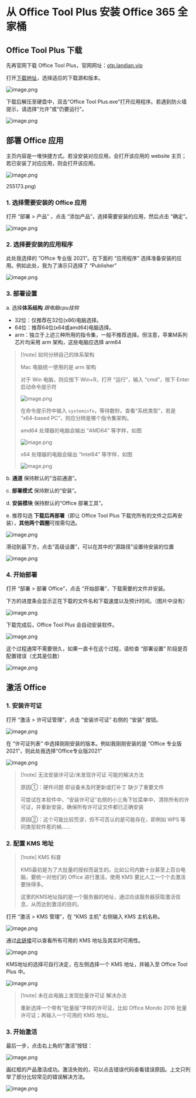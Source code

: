 # 从 Office Tool Plus 安装 Office 365 全家桶

## Office Tool Plus 下载

先再官网下载 Office Tool Plus，官网网址：[otp.landian.vip](https://otp.landian.vip/zh-cn/)

打开[下载地址](https://otp.landian.vip/zh-cn/download.html)，选择适应的下载源和版本。

![image.png](https://cdn.jsdelivr.net/gh/shenbourne/Image-Hosting-Service@main/blog/202402160244851.png)

下载后解压至硬盘中，双击“Office Tool Plus.exe”打开应用程序。若遇到防火墙提示，请选择“允许”或“仍要运行”。

![image.png](https://cdn.jsdelivr.net/gh/shenbourne/Image-Hosting-Service@main/blog/202402160248614.png)

## 部署 Office 应用

主页内容是一堆快捷方式。若没安装对应应用，会打开该应用的 website 主页；若已安装了对应应用，则会打开该应用。

![image.png](https://cdn.jsdelivr.net/gh/shenbourne/Image-Hosting-Service@main/blog/202402160255173.png)

255173.png)

### 1. 选择需要安装的 Office 应用

打开 “部署 > 产品” ，点击 “添加产品”，选择需要安装的应用，然后点击 “确定”。

![image.png](https://cdn.jsdelivr.net/gh/shenbourne/Image-Hosting-Service@main/blog/202402160257311.png)

### 2. 选择要安装的应用程序

此处我选择的 “Office 专业版 2021”。在下面的 “应用程序” 选择准备安装的应用。例如此处，我为了演示只选择了 “Publisher”

![image.png](https://cdn.jsdelivr.net/gh/shenbourne/Image-Hosting-Service@main/blog/202402160306724.png)

### 3. 部署设置

a. 选择**体系结构** *跟电脑cpu挂钩*

- 32位：仅推荐在32位(x86)电脑选择。
- 64位：推荐64位(x64或amd64)电脑选择。
- arm：独立于上述三种所用的指令集，一般不推荐选择。但注意，苹果M系列芯片均采用 arm 架构，这些电脑应选择 arm64

> [!note] 如何分辨自己的体系架构
> 
> Mac 电脑统一使用的是 arm 架构
>
> 对于 Win 电脑，则应按下 Win+R，打开 “运行”，输入 “cmd”，按下 Enter 启动命令提示符
> 
> ![image.png](https://cdn.jsdelivr.net/gh/shenbourne/Image-Hosting-Service@main/blog/202402160407495.png)
>
> 在命令提示符中输入 `systeminfo`，等待数秒。查看“系统类型”，若是 “x64-based PC”，则应分辨是哪个指令集架构。
>
> amd64 处理器的电脑会输出 “AMD64” 等字样，如图
>
> ![image.png](https://cdn.jsdelivr.net/gh/shenbourne/Image-Hosting-Service@main/blog/202402160411994.png)
>
> x64 处理器的电脑会输出 “Intel64” 等字样，如图
>
> ![image.png](https://cdn.jsdelivr.net/gh/shenbourne/Image-Hosting-Service@main/blog/202402160409577.png)

b. **通道** 保持默认的“当前通道”。

c. **部署模式** 保持默认的“安装”。

d. **安装模块** 保持默认的“Office 部署工具”。

e. 推荐勾选 **下载后再部署**（即让 Office Tool Plus 下载完所有的文件之后再安装），**其他两个圆圈**可按需勾选。

![image.png](https://cdn.jsdelivr.net/gh/shenbourne/Image-Hosting-Service@main/blog/202402162154481.png)

滑动到最下方，点击“高级设置”，可以在其中的“源路径”设置待安装的位置

![image.png](https://cdn.jsdelivr.net/gh/shenbourne/Image-Hosting-Service@main/blog/202402162157537.png)

### 4. 开始部署

打开 “部署 > 部署 Office”，点击 “开始部署”，下载需要的文件并安装。

下方的进度条会显示正在下载的文件名和下载速度以及预计时间。（图片中没有）

![image.png](https://cdn.jsdelivr.net/gh/shenbourne/Image-Hosting-Service@main/blog/202402162159995.png)

下载完成后，Office Tool Plus 会自动安装软件。

![image.png](https://cdn.jsdelivr.net/gh/shenbourne/Image-Hosting-Service@main/blog/202402162209404.png)

这个过程通常不需要很久，如果一直卡在这个过程，请检查 “部署设置” 阶段是否配置错误（尤其是位数）

![image.png](https://cdn.jsdelivr.net/gh/shenbourne/Image-Hosting-Service@main/blog/202402162209832.png)

## 激活 Office

### 1. 安装许可证

打开 “激活 > 许可证管理”，点击 “安装许可证” 右侧的 “安装” 按钮。

![image.png](https://cdn.jsdelivr.net/gh/shenbourne/Image-Hosting-Service@main/blog/202402162212021.png)

在 “许可证列表” 中选择刚刚安装的版本。例如我刚刚安装的是 “Office 专业版 2021”，则此处我选择“Office专业版2021”

![image.png](https://cdn.jsdelivr.net/gh/shenbourne/Image-Hosting-Service@main/blog/202402162213415.png)

> [!note] 无法安装许可证/未发现许可证 可能的解决方法
>
> 原因①：硬件问题 即设备未及时更新或打补丁 缺少了重要文件
>
> 可尝试在本软件中，“安装许可证”右侧的小三角下拉菜单中，清除所有的许可证，并重新安装，确保所有许可证文件都已正确安装 
>
> 原因②：这个可能比较荒谬，但不可否认的是可能存在，即例如 WPS 等同类型软件惹的祸……

### 2. 配置 KMS 地址

> [!note] KMS 科普 
>
> KMS最初是为了大批量的授权而诞生的。比如公司内数十台甚至上百台电脑，要统一对他们的 Office 进行激活，使用 KMS 要比人工一个个去激活要快得多。
>
> 这里的KMS地址指的是一个服务器的地址，通过向该服务器获取激活信息，从而达到激活的目的。

打开 “激活 > KMS 管理”，在 “KMS 主机” 右侧输入 KMS 主机名称。

![image.png](https://cdn.jsdelivr.net/gh/shenbourne/Image-Hosting-Service@main/blog/202402162216088.png)

通过[此链接](https://www.coolhub.top/tech-articles/kms_list.html)可以查看所有可用的 KMS 地址及其实时可用性。

![image.png](https://cdn.jsdelivr.net/gh/shenbourne/Image-Hosting-Service@main/blog/202402162227670.png)

KMS地址的选择可自行决定，在左侧选择一个 KMS 地址，并输入至 Office Tool Plus 中。

![image.png](https://cdn.jsdelivr.net/gh/shenbourne/Image-Hosting-Service@main/blog/202402162228496.png)

> [!note] 未在此电脑上发现批量许可证 解决办法
>
>重新选择一个带有“批量版”字样的许可证，比如 Office Mondo 2016 批量许可证；再输入一个可用的 KMS 地址。

### 3. 开始激活

最后一步，点击右上角的“激活”按钮：

![image.png](https://cdn.jsdelivr.net/gh/shenbourne/Image-Hosting-Service@main/blog/202402162230086.png)

画红框的产品激活成功。激活失败的，可以点击错误代码查看错误原因。上文只列举了部分比较常见的错误解决方法。

![image.png](https://cdn.jsdelivr.net/gh/shenbourne/Image-Hosting-Service@main/blog/202402162232414.png)

